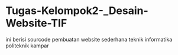 # Tugas-Kelompok2-_Desain-Website-TIF
ini berisi sourcode pembuatan website sederhana teknik informatika politeknik kampar
